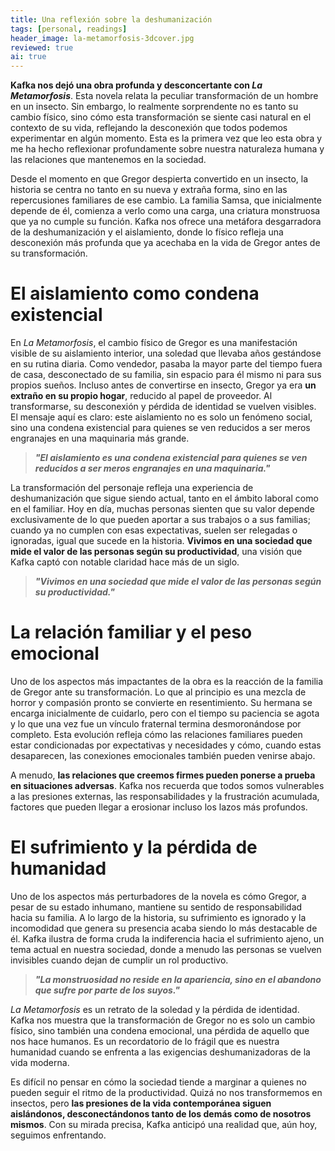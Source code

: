```yaml
---
title: Una reflexión sobre la deshumanización
tags: [personal, readings]
header_image: la-metamorfosis-3dcover.jpg
reviewed: true
ai: true
---
```

**Kafka nos dejó una obra profunda y desconcertante con *La Metamorfosis***. Esta novela relata la peculiar transformación de un hombre en un insecto. Sin embargo, lo realmente sorprendente no es tanto su cambio físico, sino cómo esta transformación se siente casi natural en el contexto de su vida, reflejando la desconexión que todos podemos experimentar en algún momento. Esta es la primera vez que leo esta obra y me ha hecho reflexionar profundamente sobre nuestra naturaleza humana y las relaciones que mantenemos en la sociedad.

Desde el momento en que Gregor despierta convertido en un insecto, la historia se centra no tanto en su nueva y extraña forma, sino en las repercusiones familiares de ese cambio. La familia Samsa, que inicialmente depende de él, comienza a verlo como una carga, una criatura monstruosa que ya no cumple su función. Kafka nos ofrece una metáfora desgarradora de la deshumanización y el aislamiento, donde lo físico refleja una desconexión más profunda que ya acechaba en la vida de Gregor antes de su transformación.

# El aislamiento como condena existencial
En *La Metamorfosis*, el cambio físico de Gregor es una manifestación visible de su aislamiento interior, una soledad que llevaba años gestándose en su rutina diaria. Como vendedor, pasaba la mayor parte del tiempo fuera de casa, desconectado de su familia, sin espacio para él mismo ni para sus propios sueños. Incluso antes de convertirse en insecto, Gregor ya era **un extraño en su propio hogar**, reducido al papel de proveedor. Al transformarse, su desconexión y pérdida de identidad se vuelven visibles. El mensaje aquí es claro: este aislamiento no es solo un fenómeno social, sino una condena existencial para quienes se ven reducidos a ser meros engranajes en una maquinaria más grande.

> **_"El aislamiento es una condena existencial para quienes se ven reducidos a ser meros engranajes en una maquinaria."_**

La transformación del personaje refleja una experiencia de deshumanización que sigue siendo actual, tanto en el ámbito laboral como en el familiar. Hoy en día, muchas personas sienten que su valor depende exclusivamente de lo que pueden aportar a sus trabajos o a sus familias; cuando ya no cumplen con esas expectativas, suelen ser relegadas o ignoradas, igual que sucede en la historia. **Vivimos en una sociedad que mide el valor de las personas según su productividad**, una visión que Kafka captó con notable claridad hace más de un siglo.

> **_"Vivimos en una sociedad que mide el valor de las personas según su productividad."_**

# La relación familiar y el peso emocional
Uno de los aspectos más impactantes de la obra es la reacción de la familia de Gregor ante su transformación. Lo que al principio es una mezcla de horror y compasión pronto se convierte en resentimiento. Su hermana se encarga inicialmente de cuidarlo, pero con el tiempo su paciencia se agota y lo que una vez fue un vínculo fraternal termina desmoronándose por completo. Esta evolución refleja cómo las relaciones familiares pueden estar condicionadas por expectativas y necesidades y cómo, cuando estas desaparecen, las conexiones emocionales también pueden venirse abajo.

A menudo, **las relaciones que creemos firmes pueden ponerse a prueba en situaciones adversas**. Kafka nos recuerda que todos somos vulnerables a las presiones externas, las responsabilidades y la frustración acumulada, factores que pueden llegar a erosionar incluso los lazos más profundos.

# El sufrimiento y la pérdida de humanidad
Uno de los aspectos más perturbadores de la novela es cómo Gregor, a pesar de su estado inhumano, mantiene su sentido de responsabilidad hacia su familia. A lo largo de la historia, su sufrimiento es ignorado y la incomodidad que genera su presencia acaba siendo lo más destacable de él. Kafka ilustra de forma cruda la indiferencia hacia el sufrimiento ajeno, un tema actual en nuestra sociedad, donde a menudo las personas se vuelven invisibles cuando dejan de cumplir un rol productivo.

> **_"La monstruosidad no reside en la apariencia, sino en el abandono que sufre por parte de los suyos."_**

*La Metamorfosis* es un retrato de la soledad y la pérdida de identidad. Kafka nos muestra que la transformación de Gregor no es solo un cambio físico, sino también una condena emocional, una pérdida de aquello que nos hace humanos. Es un recordatorio de lo frágil que es nuestra humanidad cuando se enfrenta a las exigencias deshumanizadoras de la vida moderna.

Es difícil no pensar en cómo la sociedad tiende a marginar a quienes no pueden seguir el ritmo de la productividad. Quizá no nos transformemos en insectos, pero **las presiones de la vida contemporánea siguen aislándonos, desconectándonos tanto de los demás como de nosotros mismos**. Con su mirada precisa, Kafka anticipó una realidad que, aún hoy, seguimos enfrentando.
